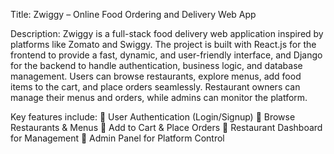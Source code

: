 Title: Zwiggy – Online Food Ordering and Delivery Web App

Description: Zwiggy is a full-stack food delivery web application inspired by platforms like Zomato and Swiggy. The project is built with React.js for the frontend to provide a fast, dynamic, and user-friendly interface, and Django for the backend to handle authentication, business logic, and database management.
Users can browse restaurants, explore menus, add food items to the cart, and place orders seamlessly. Restaurant owners can manage their menus and orders, while admins can monitor the platform.

Key features include:
🔹 User Authentication (Login/Signup)
🔹 Browse Restaurants & Menus 
🔹 Add to Cart & Place Orders
🔹 Restaurant Dashboard for Management
🔹 Admin Panel for Platform Control


